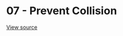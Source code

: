 # 07 - Prevent Collision 

[View source](https://github.com/jbaysolutions/vue-grid-layout/blob/master/website/docs/.vuepress/components/Example07PreventCollision.vue)

<ClientOnly>
<!--iframe style="border:0;width: 100%;height:1000px;" src="../examples/07-prevent-collision.html"></iframe-->
<Example07PreventCollision></Example07PreventCollision>
</ClientOnly>
